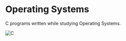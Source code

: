 # Operating Systems
C programs written while studying Operating Systems.

![C](https://img.shields.io/badge/C-blue)
